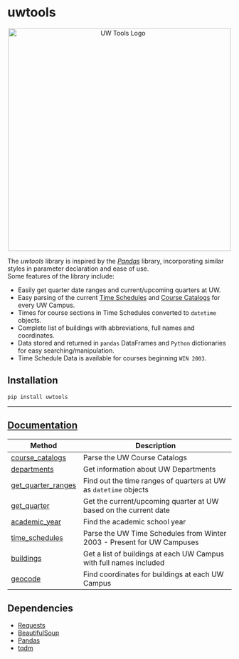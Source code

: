 # uwtools

<p align="center">
    <img src="uwtoolslogo.png" alt="UW Tools Logo" width=500>
</p>

The *uwtools* library is inspired by the <a href="https://github.com/pandas-dev/pandas">*Pandas*</a> library, incorporating similar styles in parameter declaration and ease of use.
<br/>
Some features of the library include:

* Easily get quarter date ranges and current/upcoming quarters at UW.
* Easy parsing of the current [Time Schedules](https://www.washington.edu/students/timeschd/) and [Course Catalogs](http://www.washington.edu/students/crscat/) for every UW Campus.
* Times for course sections in Time Schedules converted to `datetime` objects.
* Complete list of buildings with abbreviations, full names and coordinates.
* Data stored and returned in `pandas` DataFrames and `Python` dictionaries for easy searching/manipulation.
* Time Schedule Data is available for courses beginning `WIN 2003`. 

## Installation

```
pip install uwtools
```

***

## <a href="https://github.com/AlexEidt/uwtools/wiki">Documentation</a>

Method | Description
--- | ---
<a href='https://github.com/AlexEidt/uwtools/wiki/Course-Catalogs'>course_catalogs</a> | Parse the UW Course Catalogs
<a href='https://github.com/AlexEidt/uwtools/wiki/Departments'>departments</a> | Get information about UW Departments
<a href='https://github.com/AlexEidt/uwtools/wiki/Get-Quarter-Ranges'>get_quarter_ranges</a> | Find out the time ranges of quarters at UW as `datetime` objects
<a href='https://github.com/AlexEidt/uwtools/wiki/Get-Quarter'>get_quarter</a> | Get the current/upcoming quarter at UW based on the current date
<a href='https://github.com/AlexEidt/uwtools/wiki/Academic-Year'>academic_year</a> | Find the academic school year
<a href='https://github.com/AlexEidt/uwtools/wiki/Time-Schedules'>time_schedules</a> | Parse the UW Time Schedules from Winter 2003 - Present for UW Campuses
<a href='https://github.com/AlexEidt/uwtools/wiki/Buildings'>buildings</a> | Get a list of buildings at each UW Campus with full names included
<a href='https://github.com/AlexEidt/uwtools/wiki/Geocode'>geocode</a> | Find coordinates for buildings at each UW Campus

## Dependencies

* <a href="https://2.python-requests.org/en/master/">Requests</a>
* <a href="https://www.crummy.com/software/BeautifulSoup/">BeautifulSoup</a>
* <a href="https://pandas.pydata.org/">Pandas</a>
* <a href="https://github.com/tqdm/tqdm">tqdm</a>